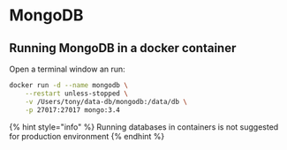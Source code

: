 # MongoDB

## Running MongoDB in a docker container

Open a terminal window an run:

```bash
docker run -d --name mongodb \
    --restart unless-stopped \
    -v /Users/tony/data-db/mongodb:/data/db \
    -p 27017:27017 mongo:3.4
```

{% hint style="info" %}
 Running databases in containers is not suggested for production environment
{% endhint %}



